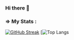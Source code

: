### Hi there 👋

<!--
**ritikchaddha/ritikchaddha** is a ✨ _special_ ✨ repository because its `README.md` (this file) appears on your GitHub profile.

Here are some ideas to get you started:

- 🔭 I’m currently working on ...
- 🌱 I’m currently learning ...
- 👯 I’m looking to collaborate on ...
- 🤔 I’m looking for help with ...
- 💬 Ask me about ...
- 📫 How to reach me: ...
- 😄 Pronouns: ...
- ⚡ Fun fact: ...
-->

### => My Stats :

[![GitHub Streak](http://github-readme-streak-stats.herokuapp.com?user=ritikchaddha&theme=omni&background=000000)](https://git.io/streak-stats)
[![Top Langs](https://github-readme-stats.vercel.app/api?username=ritikchaddha&theme=omni)
